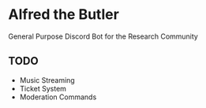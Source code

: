 # Alfred the Butler
General Purpose Discord Bot for the Research Community

## TODO

- Music Streaming
- Ticket System
- Moderation Commands
